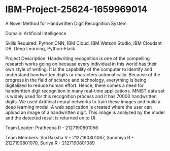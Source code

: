 # IBM-Project-25624-1659969014
A Novel Method for Handwritten Digit Recognition System

Domain:
Artificial Intelligence

Skills Required:
Python,CNN, IBM Cloud, IBM Watson Studio, IBM Cloudant DB, Deep Learning, Python-Flask

Project Description:
Handwriting recognition is one of the compelling research works going on because every individual in this world has their own style of writing. It is the capability of the computer to identify and understand handwritten digits or characters automatically. Because of the progress in the field of science and technology, everything is being digitalized to reduce human effort. Hence, there comes a need for handwritten digit recognition in many real-time applications. MNIST data set is widely used for this recognition process and it has 70000 handwritten digits. We used Artificial neural networks to train these images and build a deep learning model. A web application is created where the user can upload an image of a handwritten digit. This image is analyzed by the model and the detected result is returned on to UI.

Team Leader: Pratheeba R - 2127190801056

Team Members: Sai Raksha V - 2127190801067, Sandhiya R - 2127190801070, Suriya R - 2127190801089
